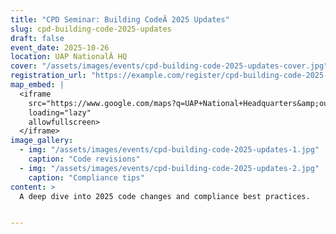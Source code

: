```yaml
---
title: "CPD Seminar: Building CodeÂ 2025 Updates"
slug: cpd-building-code-2025-updates
draft: false
event_date: 2025-10-26
location: UAP NationalÂ HQ
cover: "/assets/images/events/cpd-building-code-2025-updates-cover.jpg"
registration_url: "https://example.com/register/cpd-building-code-2025-updates"
map_embed: |
  <iframe
    src="https://www.google.com/maps?q=UAP+National+Headquarters&amp;output=embed"
    loading="lazy"
    allowfullscreen>
  </iframe>
image_gallery:
  - img: "/assets/images/events/cpd-building-code-2025-updates-1.jpg"
    caption: "Code revisions"
  - img: "/assets/images/events/cpd-building-code-2025-updates-2.jpg"
    caption: "Compliance tips"
content: >
  A deep dive into 2025 code changes and compliance best practices.


---
```

